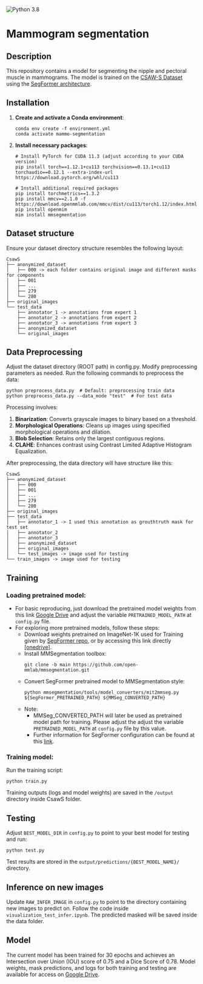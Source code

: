 ![Python 3.8](https://img.shields.io/badge/python-3.8-green.svg)
# Mammogram segmentation 
## Description 
This repository contains a model for segmenting the nipple and pectoral muscle in mammograms. The model is trained on the [CSAW-S Dataset](https://github.com/ChrisMats/CSAW-S) using the [SegFormer architecture](https://github.com/NVlabs/SegFormer).

## Installation
1. **Create and activate a Conda environment**:
    ```shell
    conda env create -f environment.yml
    conda activate mammo-segmentation
    ```

2. **Install necessary packages**:
    ```shell
    # Install PyTorch for CUDA 11.3 (adjust according to your CUDA version)
    pip install torch==1.12.1+cu113 torchvision==0.13.1+cu113 torchaudio==0.12.1 --extra-index-url https://download.pytorch.org/whl/cu113
    
    # Install additional required packages
    pip install torchmetrics==1.3.2
    pip install mmcv==2.1.0 -f https://download.openmmlab.com/mmcv/dist/cu113/torch1.12/index.html
    pip install openmim
    mim install mmsegmentation
    ```
## Dataset structure
Ensure your dataset directory structure resembles the following layout:
```shell
CsawS
├── anonymized_dataset
│   ├── 000 -> each folder contains original image and different masks for components
│   ├── 001
│   ├── ...
│   ├── 279
│   └── 280
├── original_images 
└── test_data
    ├── annotator_1 -> annotations from expert 1
    ├── annotator_2 -> annotations from expert 2
    ├── annotator_3 -> annotations from expert 3
    ├── anonymized_dataset 
    └── original_images 

```
## Data Preprocessing
Adjust the dataset directory (ROOT path) in config.py. Modify preprocessing parameters as needed. Run the following commands to preprocess the data:
```shell
python preprocess_data.py  # Default: preprocessing train data
python preprocess_data.py --data_mode "test"  # For test data
```
Processing involves:
1. **Binarization**: Converts grayscale images to binary based on a threshold.
2. **Morphological Operations**: Cleans up images using specified morphological operations and dilation.
3. **Blob Selection**: Retains only the largest contiguous regions.
4. **CLAHE**: Enhances contrast using Contrast Limited Adaptive Histogram Equalization.

After preprocessing, the data directory will have structure like this:
```shell
CsawS
├── anonymized_dataset
│   ├── 000 
│   ├── 001
│   ├── ...
│   ├── 279
│   └── 280
├── original_images 
├── test_data
│   ├── annotator_1 -> I used this annotation as grouthtruth mask for test set
│   ├── annotator_2 
│   ├── annotator_3 
│   ├── anonymized_dataset 
│   ├── original_images 
│   └── test_images -> image used for testing
└── train_images -> image used for testing
```
## Training
### Loading pretrained model:
- For basic reproducing, just download the pretrained model weights from this link [Google Drive](https://drive.google.com/drive/folders/1ylb77WEtJX4Qr75u6fRs5uSi1VJ1IiH5?usp=drive_link) and adjust the variable `PRETRAINED_MODEL_PATH` at `config.py` file.
- For exploring more pretrained models, follow these steps:
  - Download weights pretrained on ImageNet-1K used for Training given by [SegFormer repo](https://github.com/open-mmlab/mmsegmentation.git), or by accessing this link directly [[onedrive]](https://connecthkuhk-my.sharepoint.com/:f:/g/personal/xieenze_connect_hku_hk/EvOn3l1WyM5JpnMQFSEO5b8B7vrHw9kDaJGII-3N9KNhrg?e=cpydzZ). 
  - Install MMSegmentation toolbox:
    ```shell
    git clone -b main https://github.com/open-mmlab/mmsegmentation.git
    ```
  - Convert SegFormer pretrained model to MMSegmentation style:
    ```shell
    python mmsegmentation/tools/model_converters/mit2mmseg.py ${SegFormer_PRETRAINED_PATH} ${MMSeg_CONVERTED_PATH}
    ```
  - Note:
    - MMSeg_CONVERTED_PATH will later be used as pretrained model path for training. Please adjust the adjust the variable `PRETRAINED_MODEL_PATH` at `config.py` file by this value. 
    - Further information for SegFormer configuration can be found at this [link](https://github.com/open-mmlab/mmsegmentation/tree/master/configs/segformer).

### Training model:
Run the training script:
```shell
python train.py
```
Training outputs (logs and model weights) are saved in the `/output` directory inside CsawS folder.

## Testing
Adjust `BEST_MODEL_DIR` in `config.py` to point to your best model for testing and run:
```shell
python test.py
```
Test results are stored in the `output/predictions/{BEST_MODEL_NAME}/` directory.

## Inference on new images
Update `RAW_INFER_IMAGE` in `config.py` to point to the directory containing new images to predict on. Follow the code inside `visualization_test_infer.ipynb`. 
The predicted masked will be saved inside the data folder. 

## Model
The current model has been trained for 30 epochs and achieves an Intersection over Union (IOU) score of 0.75 and a Dice Score of 0.78. Model weights, mask predictions, and logs for both training and testing are available for access on [Google Drive](https://drive.google.com/drive/folders/1ylb77WEtJX4Qr75u6fRs5uSi1VJ1IiH5?usp=drive_link).






   





